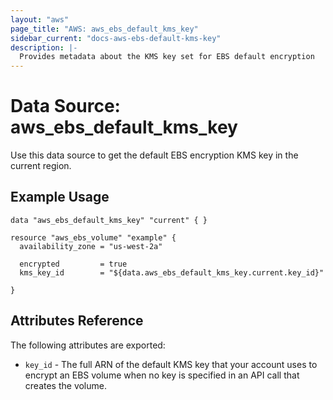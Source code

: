 ```yaml
---
layout: "aws"
page_title: "AWS: aws_ebs_default_kms_key"
sidebar_current: "docs-aws-ebs-default-kms-key"
description: |-
  Provides metadata about the KMS key set for EBS default encryption
---
```


# Data Source: aws_ebs_default_kms_key
Use this data source to get the default EBS encryption KMS key in the current region.

## Example Usage
```hcl
data "aws_ebs_default_kms_key" "current" { }

resource "aws_ebs_volume" "example" {
  availability_zone = "us-west-2a"
  
  encrypted         = true
  kms_key_id        = "${data.aws_ebs_default_kms_key.current.key_id}"

}
```

## Attributes Reference
The following attributes are exported:
* `key_id` - The full ARN of the default KMS key that your account uses to encrypt an EBS volume when no key is specified in an API call that creates the volume.